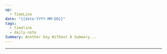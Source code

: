 ```yaml
---
up:
  - TimeLine
date: "{{date:YYYY-MM-DD}}"
tags:
  - timeline
  - daily-note
Summary: Another Day Without A Summary...
---
```

---


